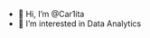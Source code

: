 - 👋 Hi, I’m @Car1ita
- 👀 I’m interested in Data Analytics

<!---
Car1ita/Car1ita is a ✨ special ✨ repository because its `README.md` (this file) appears on your GitHub profile.
You can click the Preview link to take a look at your changes.
--->
